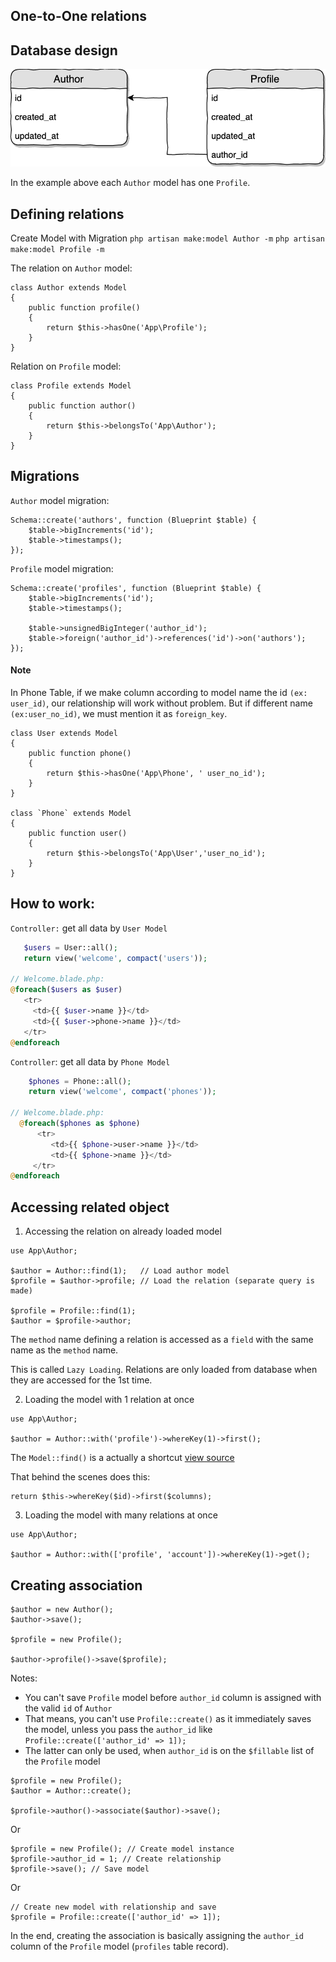 ## One-to-One relations

## Database design

![](./../resources/img/one-to-one-database.png)

In the example above each `Author` model has one `Profile`.

## Defining relations
Create Model with Migration
`php artisan make:model Author -m`
`php artisan make:model Profile -m`

The relation on `Author` model:
```
class Author extends Model
{
    public function profile()
    {
        return $this->hasOne('App\Profile');
    }
}
```

Relation on `Profile` model:

```
class Profile extends Model
{
    public function author()
    {
        return $this->belongsTo('App\Author');
    }
}
```

## Migrations

`Author` model migration:
```
Schema::create('authors', function (Blueprint $table) {
    $table->bigIncrements('id');
    $table->timestamps();
});
```

`Profile` model migration:
```
Schema::create('profiles', function (Blueprint $table) {
    $table->bigIncrements('id');
    $table->timestamps();

    $table->unsignedBigInteger('author_id');
    $table->foreign('author_id')->references('id')->on('authors');
});
```        
#### Note
In Phone Table, if we make column according to model name the id `(ex: user_id)`, our relationship will work without problem. But if different name `(ex:user_no_id)`, we must mention it as `foreign_key`.
```
class User extends Model
{
    public function phone()
    {
        return $this->hasOne('App\Phone', ' user_no_id');
    }
}

class `Phone` extends Model
{
    public function user()
    {
        return $this->belongsTo('App\User','user_no_id');
    }
}
```
## How to work:
`Controller:` get all data by `User Model`
```php
   $users = User::all();
   return view('welcome', compact('users'));

// Welcome.blade.php:
@foreach($users as $user)
   <tr>
     <td>{{ $user->name }}</td>
     <td>{{ $user->phone->name }}</td>
   </tr>
@endforeach
```
`Controller`: get all data by `Phone Model`
```php 
    $phones = Phone::all();
    return view('welcome', compact('phones'));

// Welcome.blade.php:
  @foreach($phones as $phone)
      <tr>
         <td>{{ $phone->user->name }}</td>
         <td>{{ $phone->name }}</td>
     </tr>
@endforeach
```




## Accessing related object

1) Accessing the relation on already loaded model

```
use App\Author;

$author = Author::find(1);   // Load author model
$profile = $author->profile; // Load the relation (separate query is made)

$profile = Profile::find(1);
$author = $profile->author;
```

The `method` name defining a relation is accessed as a `field` with the same name as the `method` name.

This is called `Lazy Loading`. Relations are only loaded from database when they are accessed for the 1st time.

2) Loading the model with 1 relation at once

```
use App\Author;

$author = Author::with('profile')->whereKey(1)->first();
```

The `Model::find()` is a actually a shortcut [view source](https://github.com/laravel/framework/blob/5.7/src/Illuminate/Database/Eloquent/Builder.php#L323)

That behind the scenes does this:

```
return $this->whereKey($id)->first($columns);
```

3) Loading the model with many relations at once

```
use App\Author;

$author = Author::with(['profile', 'account'])->whereKey(1)->get();
```

## Creating association

```
$author = new Author();
$author->save();

$profile = new Profile();

$author->profile()->save($profile);
```

Notes:

- You can't save `Profile` model before `author_id` column is assigned with the valid `id` of `Author`
- That means, you can't use `Profile::create()` as it immediately saves the model, unless you pass the `author_id` like `Profile::create(['author_id' => 1]);`
- The latter can only be used, when `author_id` is on the `$fillable` list of the `Profile` model

```
$profile = new Profile();
$author = Author::create();

$profile->author()->associate($author)->save();
```

Or

```
$profile = new Profile(); // Create model instance
$profile->author_id = 1; // Create relationship
$profile->save(); // Save model
```

Or

```
// Create new model with relationship and save
$profile = Profile::create(['author_id' => 1]);
```

In the end, creating the association is basically assigning the `author_id` column of the `Profile` model (`profiles` table record).

